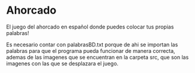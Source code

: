 # Ahorcado
El juego del ahorcado en español donde puedes colocar tus propias palabras!

Es necesario contar con palabrasBD.txt porque de ahi se importan las palabras
para que el programa pueda funcionar de manera correcta, ademas de las imagenes
que se encuentran en la carpeta src, que son las imagenes con las que se desplazara
el juego.
